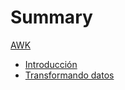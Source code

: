 # Summary
[AWK](./index.md)
- [Introducción](./01_introduccion/index.md)
- [Transformando datos](./02_datos/index.md)

